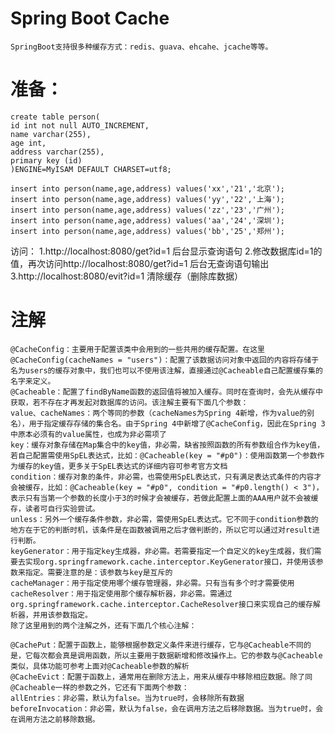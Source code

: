 Spring Boot Cache
===
	SpringBoot支持很多种缓存方式：redis、guava、ehcahe、jcache等等。

准备：
===
	create table person(
	id int not null AUTO_INCREMENT,
	name varchar(255),
	age int,
	address varchar(255),
	primary key (id)
	)ENGINE=MyISAM DEFAULT CHARSET=utf8;
	
	insert into person(name,age,address) values('xx','21','北京');
	insert into person(name,age,address) values('yy','22','上海');
	insert into person(name,age,address) values('zz','23','广州');
	insert into person(name,age,address) values('aa','24','深圳');
	insert into person(name,age,address) values('bb','25','郑州');

访问：
	1.http://localhost:8080/get?id=1  后台显示查询语句
	2.修改数据库id=1的值，再次访问http://localhost:8080/get?id=1 后台无查询语句输出
	3.http://localhost:8080/evit?id=1 清除缓存（删除库数据）
	

注解
===
	@CacheConfig：主要用于配置该类中会用到的一些共用的缓存配置。在这里@CacheConfig(cacheNames = "users")：配置了该数据访问对象中返回的内容将存储于名为users的缓存对象中，我们也可以不使用该注解，直接通过@Cacheable自己配置缓存集的名字来定义。
	@Cacheable：配置了findByName函数的返回值将被加入缓存。同时在查询时，会先从缓存中获取，若不存在才再发起对数据库的访问。该注解主要有下面几个参数：
	value、cacheNames：两个等同的参数（cacheNames为Spring 4新增，作为value的别名），用于指定缓存存储的集合名。由于Spring 4中新增了@CacheConfig，因此在Spring 3中原本必须有的value属性，也成为非必需项了
	key：缓存对象存储在Map集合中的key值，非必需，缺省按照函数的所有参数组合作为key值，若自己配置需使用SpEL表达式，比如：@Cacheable(key = "#p0")：使用函数第一个参数作为缓存的key值，更多关于SpEL表达式的详细内容可参考官方文档
	condition：缓存对象的条件，非必需，也需使用SpEL表达式，只有满足表达式条件的内容才会被缓存，比如：@Cacheable(key = "#p0", condition = "#p0.length() < 3")，表示只有当第一个参数的长度小于3的时候才会被缓存，若做此配置上面的AAA用户就不会被缓存，读者可自行实验尝试。
	unless：另外一个缓存条件参数，非必需，需使用SpEL表达式。它不同于condition参数的地方在于它的判断时机，该条件是在函数被调用之后才做判断的，所以它可以通过对result进行判断。
	keyGenerator：用于指定key生成器，非必需。若需要指定一个自定义的key生成器，我们需要去实现org.springframework.cache.interceptor.KeyGenerator接口，并使用该参数来指定。需要注意的是：该参数与key是互斥的
	cacheManager：用于指定使用哪个缓存管理器，非必需。只有当有多个时才需要使用
	cacheResolver：用于指定使用那个缓存解析器，非必需。需通过org.springframework.cache.interceptor.CacheResolver接口来实现自己的缓存解析器，并用该参数指定。
	除了这里用到的两个注解之外，还有下面几个核心注解：
	
	@CachePut：配置于函数上，能够根据参数定义条件来进行缓存，它与@Cacheable不同的是，它每次都会真是调用函数，所以主要用于数据新增和修改操作上。它的参数与@Cacheable类似，具体功能可参考上面对@Cacheable参数的解析
	@CacheEvict：配置于函数上，通常用在删除方法上，用来从缓存中移除相应数据。除了同@Cacheable一样的参数之外，它还有下面两个参数：
	allEntries：非必需，默认为false。当为true时，会移除所有数据
	beforeInvocation：非必需，默认为false，会在调用方法之后移除数据。当为true时，会在调用方法之前移除数据。

